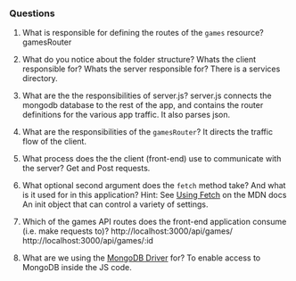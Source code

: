 ### Questions

1. What is responsible for defining the routes of the `games` resource?
gamesRouter

2. What do you notice about the folder structure?  Whats the client responsible for? Whats the server responsible for?
There is a services directory.

3. What are the the responsibilities of server.js?
server.js connects the mongodb database to the rest of the app, and contains the router definitions for the various app traffic. It also parses json.


4. What are the responsibilities of the `gamesRouter`?
It directs the traffic flow of the client.

5. What process does the the client (front-end) use to communicate with the server?
Get and Post requests.


6. What optional second argument does the `fetch` method take? And what is it used for in this application? Hint: See [Using Fetch](https://developer.mozilla.org/en-US/docs/Web/API/Fetch_API/Using_Fetch) on the MDN docs
An init object that can control a variety of settings.

7. Which of the games API routes does the front-end application consume (i.e. make requests to)?
http://localhost:3000/api/games/
http://localhost:3000/api/games/:id

8. What are we using the [MongoDB Driver](http://mongodb.github.io/node-mongodb-native/) for?
To enable access to MongoDB inside the JS code.
